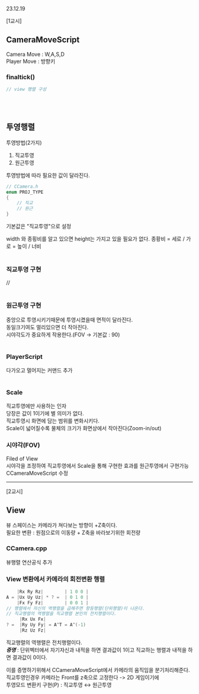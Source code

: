 23.12.19<br>

[1교시]

## CameraMoveScript 

Camera Move : W,A,S,D<br>
Player Move : 방향키<br>

### finaltick()
```cpp
// view 행렬 구성
```
<br><br>

## 투영행렬

투영방법(2가지)
1. 직교투영
2. 원근투영

투영방법에 따라 필요한 값이 달라진다.
```cpp
// CCamera.h
enum PROJ_TYPE
{
    // 직교
    // 원근
}
```
기본값은 "직교투영"으로 설정<br>

width 와 종횡비를 알고 있으면 height는 가지고 있을 필요가 없다.
종황비 = 세로 / 가로 = 높이 / 너비
<br><br>

### 직교투영 구현
//
<br><br>

### 원근투영 구현
중앙으로 투영시키기때문에 투영시켰을때 면적이 달라진다.<br>
동일크기여도 멀리있으면 더 작아진다.<br>
시야각도가 중요하게 작용한다.(FOV -> 기본값 : 90)
<br><br>

### PlayerScript
다가오고 멀어지는 커맨드 추가
<br><br>

### Scale
직교투영에만 사용하는 인자<br>
당장은 값이 1이기에 별 의미가 없다.<br>
직교투영시 화면에 담는 범위를 변화시키다.<br>
Scale이 넓어질수록 물체의 크기가 화면상에서 작아진다(Zoom-in/out)<br>


### 시야각(FOV)
Filed of View<br>
시야각을 조정하여 직교투영에서 Scale을 통해 구현한 효과를 원근투영에서 구현가능<br>
CCameraMoveScript 수정<br>

---
[2교시]

## View
뷰 스페이스는 카메라가 쳐다보는 방향이 +Z축이다.<br>
필요한 변환 : 원점으로의 이동량 + Z축을 바라보기위한 회전량<br>


### CCamera.cpp
뷰행렬 연산공식 추가


### View 변환에서 카메라의 회전변환 행렬
```cpp
    |Rx Ry Rz|        | 1 0 0 |
A = |Ux Uy Uz| * ? =  | 0 1 0 |
    |Fx Fy Fz|        | 0 0 1 |
// 행렬에서 자신의 역행렬을 곱해주면 항등행렬(단위행렬)이 나온다.
// 직교행렬의 역행렬을 직교행렬 본인의 전치행렬이다.
     |Rx Ux Fx|
? =  |Ry Uy Fy| = A^T = A^(-1)
     |Rz Uz Fz|
```
직교행렬의 역행렬은 전치행렬이다.<br>
**_증명_** : 단위벡터에서 자기자신과 내적을 하면 결과값이 1이고 직교하는 행렬과 내적을 하면 결과값이 0이다.<br>

이를 증명하기위해서 CCameraMoveScript에서 카메라의 움직임을 분기처리해준다.<br>
직교투영인경우 카메라는 Front를 z축으로 고정한다 -> 2D 게임이기에<br>
투영모드 변환키 구현(P) : 직교투영 ↔ 원근투영<br>


